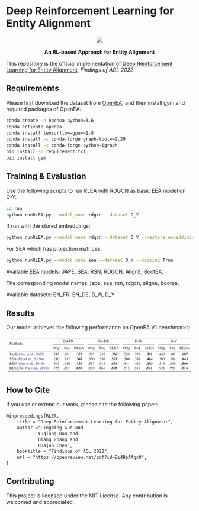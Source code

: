 # Deep Reinforcement Learning for Entity Alignment
<p align="center">
    <img src="https://raw.githubusercontent.com/zjunlp/openue/master/docs/images/logo_zju_klab.png" width="400"/>
</p>
<p align="center">
    <strong>An RL-based Approach for Entity Alignment</strong>
</p>

This repository is the official implementation of [Deep Reinforcement Learning for Entity Alignment](https://openreview.net/pdf?id=Bi4BpAAqx0), *Findings of ACL 2022*. 

<!-- >📋  Optional: include a graphic explaining your approach/main result, bibtex entry, link to demos, blog posts and tutorials -->


## Requirements

Please first download the dataset from [OpenEA](https://github.com/nju-websoft/OpenEA), and then install gym and required packages of OpenEA:

```bash
conda create -n openea python=3.6
conda activate openea
conda install tensorflow-gpu==1.8
conda install -c conda-forge graph-tool==2.29
conda install -c conda-forge python-igraph
pip install -r requirement.txt
pip install gym
```

## Training & Evaluation

Use the following scripts to run RLEA with RDGCN as basic EEA model on D-Y:

```bash
cd run
python runRLEA.py --model_name rdgcn --dataset D_Y
```

If run with the stored embeddings:

```bash
python runRLEA.py --model_name rdgcn --dataset D_Y --restore_embeddings True
```

For SEA which has projection matrices:

```bash
python runRLEA.py --model_name sea --dataset D_Y --mapping True
```

Available EEA models: JAPE, SEA, RSN, RDGCN, AlignE, BootEA. 

The corresponding model names: jape, sea, rsn, rdgcn, aligne, bootea.

Available datasets: EN_FR, EN_DE, D_W, D_Y

## Results

Our model achieves the following performance on OpenEA V1 benchmarks:

<p align="left">
    <img src="RLEA_results.png" width="800"/>
</p>


## How to Cite

If you use or extend our work, please cite the following paper:

```
@inproceedings{RLEA,
    title = "Deep Reinforcement Learning for Entity Alignment",
    author ="Lingbing Guo and
            Yuqiang Han and
            Qiang Zhang and
            Huajun Chen",
    booktitle = "Findings of ACL 2022",
    url = "https://openreview.net/pdf?id=Bi4BpAAqx0",
}
```


## Contributing

This project is licensed under the MIT License. Any contribution is welcomed and appreciated.
